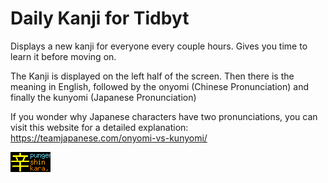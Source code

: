 # Daily Kanji for Tidbyt

Displays a new kanji for everyone every couple hours. Gives you time to learn it before moving on.

The Kanji is displayed on the left half of the screen. Then there is the meaning in English, followed by the onyomi (Chinese Pronunciation) and finally the kunyomi (Japanese Pronunciation)

If you wonder why Japanese characters have two pronunciations, you can visit this website for a detailed explanation: https://teamjapanese.com/onyomi-vs-kunyomi/

![Daily Kanji for Tidbyt](dailykanji.webp)

